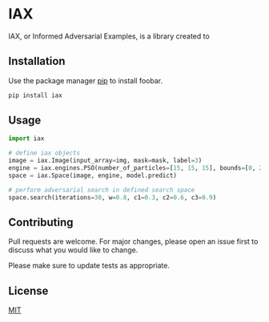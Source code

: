 # IAX

IAX, or Informed Adversarial Examples, is a library created to 

## Installation

Use the package manager [pip](https://pip.pypa.io/en/stable/) to install foobar.

```bash
pip install iax
```

## Usage

```python
import iax

# define iax objects
image = iax.Image(input_array=img, mask=mask, label=3)
engine = iax.engines.PSO(number_of_particles=[15, 15, 15], bounds=[0, 255])
space = iax.Space(image, engine, model.predict)

# perform adversarial search in defined search space
space.search(iterations=30, w=0.8, c1=0.3, c2=0.6, c3=0.9)

```

## Contributing
Pull requests are welcome. For major changes, please open an issue first to discuss what you would like to change.

Please make sure to update tests as appropriate.

## License
[MIT](https://choosealicense.com/licenses/mit/)
